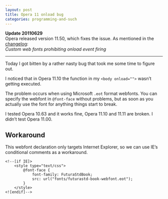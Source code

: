 ```yaml
---
layout: post
title: Opera 11 onload bug
categories: programming-and-such
---
```


**Update 20110629**  
Opera released version 11.50, which fixes the issue. As mentioned in the
[changelog](http://www.opera.com/docs/changelogs/windows/1150/):  
*Custom web fonts prohibiting onload event firing*

-------------------------------------------------------------------------

Today I got bitten by a rather nasty bug that took me some time to figure out.

I noticed that in Opera 11.10 the function in my `<body onload="">` wasn’t
getting executed.

The problem occurs when using Microsoft `.eot` format webfonts. You can
specify the webfont in `@font-face` without problems, but as soon as you
actually use the font for anything things start to break.

I tested Opera 10.63 and it works fine, Opera 11.10 and 11.11 are broken. I
didn’t test Opera 11.00.

Workaround
----------
This webfont declaration only targets Internet Explorer, so we can use IE’s
conditional comments as a workaround.

	<!--[if IE]>
		<style type="text/css">
			@font-face {
				font-family: FuturaStdBook;
				src: url("fonts/futurastd-book-webfont.eot");
			}
		</style>
	<![endif]-->
